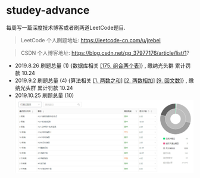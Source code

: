 # studey-advance
每周写一篇深度技术博客或者刷两道LeetCode题目.

> LeetCode 个人刷题地址: https://leetcode-cn.com/u/jrebel

> CSDN     个人博客地址: https://blog.csdn.net/qq_37977176/article/list/1?

+ 2019.8.26 刷题总量 (1) {数据库相关 <a href='https://leetcode-cn.com/problems/combine-two-tables/'>[175. 组合两个表]</a>} , 缴纳光头群 累计罚款 10.24 
+ 2019.9.2 刷题总量 (4) {算法相关 <a href='https://leetcode-cn.com/problems/two-sum/'>[1. 两数之和]</a>  <a href='https://leetcode-cn.com/problems/add-two-numbers/'>[2. 两数相加]</a>  <a href='https://leetcode-cn.com/problems/palindrome-number/'>[9. 回文数]</a>} , 缴纳光头群 累计罚款 10.24 
+ 2019.10.25 刷题总量 (10) ![Alt text](https://github.com/1821309590/studey-advance/blob/master/%E5%9B%BE%E7%89%87/LeetCode.jpg)

